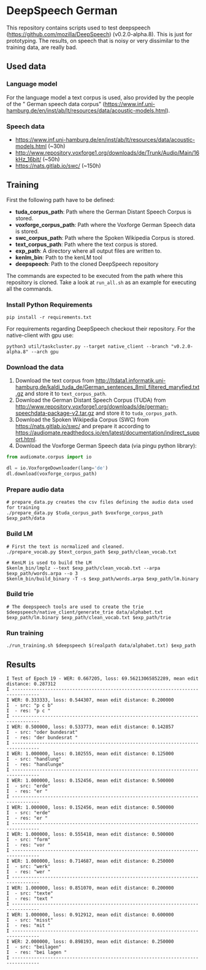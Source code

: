 # DeepSpeech German
This repository contains scripts used to test deepspeech (https://github.com/mozilla/DeepSpeech) (v0.2.0-alpha.8).
This is just for prototyping.
The results, on speech that is noisy or very dissimilar to the training data, are really bad.

## Used data

### Language  model
For the language model a text corpus is used, also provided by the people of the " German speech data corpus"
(https://www.inf.uni-hamburg.de/en/inst/ab/lt/resources/data/acoustic-models.html).

### Speech data

* https://www.inf.uni-hamburg.de/en/inst/ab/lt/resources/data/acoustic-models.html (~30h)
* http://www.repository.voxforge1.org/downloads/de/Trunk/Audio/Main/16kHz_16bit/ (~50h)
* https://nats.gitlab.io/swc/ (~150h)

## Training

First the following path have to be defined:

* **tuda_corpus_path**: Path where the German Distant Speech Corpus is stored.
* **voxforge_corpus_path**: Path where the Voxforge German Speech data is stored.
* **swc_corpus_path**: Path where the Spoken Wikipedia Corpus is stored.
* **text_corpus_path**: Path where the text corpus is stored.
* **exp_path**: A directory where all output files are written to.
* **kenlm_bin**: Path to the kenLM tool
* **deepspeech**: Path to the cloned DeepSpeech repository

The commands are expected to be executed from the path where this repository is cloned. Take a look at `run_all.sh` as an example for executing all the commands.

### Install Python Requirements
```
pip install -r requirements.txt
```

For requirements regarding DeepSpeech checkout their repository.
For the native-client with gpu use:

```
python3 util/taskcluster.py --target native_client --branch "v0.2.0-alpha.8" --arch gpu
```

### Download the data
1. Download the text corpus from http://ltdata1.informatik.uni-hamburg.de/kaldi_tuda_de/German_sentences_8mil_filtered_maryfied.txt.gz and store it to `text_corpus_path`.
2. Download the German Distant Speech Corpus (TUDA) from http://www.repository.voxforge1.org/downloads/de/german-speechdata-package-v2.tar.gz and store it to `tuda_corpus_path`.
3. Download the Spoken Wikipedia Corpus (SWC) from https://nats.gitlab.io/swc/ and prepare
   it according to https://audiomate.readthedocs.io/en/latest/documentation/indirect_support.html.
4. Download the Voxforge German Speech data (via pingu python library):

```python
from audiomate.corpus import io

dl = io.VoxforgeDownloader(lang='de')
dl.download(voxforge_corpus_path)
```

### Prepare audio data
```
# prepare_data.py creates the csv files defining the audio data used for training
./prepare_data.py $tuda_corpus_path $voxforge_corpus_path $exp_path/data
```

### Build LM
```
# First the text is normalized and cleaned.
./prepare_vocab.py $text_corpus_path $exp_path/clean_vocab.txt

# KenLM is used to build the LM
$kenlm_bin/lmplz --text $exp_path/clean_vocab.txt --arpa $exp_path/words.arpa --o 3
$kenlm_bin/build_binary -T -s $exp_path/words.arpa $exp_path/lm.binary
```

### Build trie
```
# The deepspeech tools are used to create the trie
$deepspeech/native_client/generate_trie data/alphabet.txt $exp_path/lm.binary $exp_path/clean_vocab.txt $exp_path/trie
```

### Run training
```
./run_training.sh $deepspeech $(realpath data/alphabet.txt) $exp_path
```

## Results

```
I Test of Epoch 19 - WER: 0.667205, loss: 69.56213065852289, mean edit distance: 0.287312
I --------------------------------------------------------------------------------
I WER: 0.333333, loss: 0.544307, mean edit distance: 0.200000
I  - src: "p c b"
I  - res: "p c "
I --------------------------------------------------------------------------------
I WER: 0.500000, loss: 0.533773, mean edit distance: 0.142857
I  - src: "oder bundesrat"
I  - res: "der bundesrat "
I --------------------------------------------------------------------------------
I WER: 1.000000, loss: 0.102555, mean edit distance: 0.125000
I  - src: "handlung"
I  - res: "handlunge"
I --------------------------------------------------------------------------------
I WER: 1.000000, loss: 0.152456, mean edit distance: 0.500000
I  - src: "erde"
I  - res: "er "
I --------------------------------------------------------------------------------
I WER: 1.000000, loss: 0.152456, mean edit distance: 0.500000
I  - src: "erde"
I  - res: "er "
I --------------------------------------------------------------------------------
I WER: 1.000000, loss: 0.555418, mean edit distance: 0.500000
I  - src: "form"
I  - res: "vor "
I --------------------------------------------------------------------------------
I WER: 1.000000, loss: 0.714687, mean edit distance: 0.250000
I  - src: "werk"
I  - res: "wer "
I --------------------------------------------------------------------------------
I WER: 1.000000, loss: 0.851070, mean edit distance: 0.200000
I  - src: "texte"
I  - res: "text "
I --------------------------------------------------------------------------------
I WER: 1.000000, loss: 0.912912, mean edit distance: 0.600000
I  - src: "misst"
I  - res: "mit "
I --------------------------------------------------------------------------------
I WER: 2.000000, loss: 0.898193, mean edit distance: 0.250000
I  - src: "beilagen"
I  - res: "bei lagen "
I --------------------------------------------------------------------------------
```

